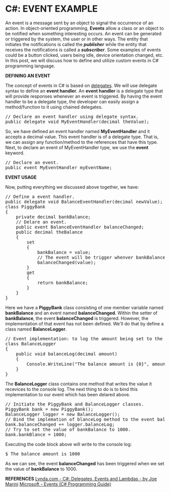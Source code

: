 <h1>C#: EVENT EXAMPLE</h1>

An event is a message sent by an object to signal the occurrence of an action. In object-oriented programming, <strong>Events</strong> allow a class or an object to be notified when something interesting occurs. An event can be generated or triggered by the system, the user or in other ways. The entity that initiates the notifications is called the <strong><em>publisher</em></strong> while the entity that receives the notifications is called a <strong><em>subscriber</em></strong>. Some examples of events could be a button clicked, users being idle, device orientation changed, etc. In this post, we will discuss how to define and utilize custom events in C# programming language.
<!--more-->

<strong>DEFINING AN EVENT</strong>

The concept of events in C# is based on <a href="https://raydeveloperonline.com/2018/02/19/cs-delegates/" rel="noopener" target="_blank">delegates</a>. We will use delegate syntax to define an <strong>event handler</strong>. An <strong>event handler</strong> is a delegate type that will provide responses whenever an event is triggered. By having the event handler to be a delegate type, the developer can easily assign a method/function to it using chained delegates.
<div class="highlight"><pre><span></span><span class="c1">// Declare an event handler using delegate syntax.</span>
<span class="k">public</span> <span class="k">delegate</span> <span class="k">void</span> <span class="nf">MyEventHandler</span><span class="p">(</span><span class="kt">decimal</span> <span class="n">theValue</span><span class="p">);</span>
</pre></div>
So, we have defined an event handler named <strong>MyEventHandler</strong> and it accepts a decimal value. This event handler is of a delegate type. That is, we can assign any function/method to the references that have this type.
Next, to declare an event of MyEventHandler type, we use the <strong>event</strong> keyword.
<div class="highlight"><pre><span></span><span class="c1">// Declare an event.</span>
<span class="k">public</span> <span class="k">event</span> <span class="n">MyEventHandler</span> <span class="n">myEventName</span><span class="p">;</span>
</pre></div>

<strong>EVENT USAGE</strong>

Now, putting everything we discussed above together, we have:
<div class="highlight"><pre><span></span><span class="c1">// Define a event handler.</span>
<span class="k">public</span> <span class="k">delegate</span> <span class="k">void</span> <span class="nf">BalanceEventHandler</span><span class="p">(</span><span class="kt">decimal</span> <span class="n">newValue</span><span class="p">);</span>
<span class="k">class</span> <span class="nc">PiggyBank</span>
<span class="p">{</span>
    <span class="k">private</span> <span class="kt">decimal</span> <span class="n">bankBalance</span><span class="p">;</span>
    <span class="c1">// Delare an event.</span>
    <span class="k">public</span> <span class="k">event</span> <span class="n">BalanceEventHandler</span> <span class="n">balanceChanged</span><span class="p">;</span>
    <span class="k">public</span> <span class="kt">decimal</span> <span class="n">theBalance</span>
    <span class="p">{</span>
        <span class="k">set</span>
        <span class="p">{</span>
            <span class="n">bankBalance</span> <span class="p">=</span> <span class="k">value</span><span class="p">;</span>
            <span class="c1">// The event will be trigger whenver bankBalance is being changed.</span>
            <span class="n">balanceChanged</span><span class="p">(</span><span class="k">value</span><span class="p">);</span>
        <span class="p">}</span>
        <span class="k">get</span>
        <span class="p">{</span>
            <span class="k">return</span> <span class="n">bankBalance</span><span class="p">;</span>
        <span class="p">}</span>
    <span class="p">}</span>
<span class="p">}</span>
</pre></div>
Here we have a <strong>PiggyBank</strong> class consisting of one member variable named <strong>bankBalance</strong> and an event named <strong>balanceChanged</strong>. Within the setter of <strong>bankBalance</strong>, the event <strong>balanceChanged</strong> is triggered. However, the implementation of that event has not been defined. We'll do that by define a class named <strong>BalanceLogger</strong>.
<div class="highlight"><pre><span></span><span class="c1">// Event implementation: to log the amount being set to the PiggyBank class.</span>
<span class="k">class</span> <span class="nc">BalanceLogger</span>
<span class="p">{</span>
    <span class="k">public</span> <span class="k">void</span> <span class="nf">balanceLog</span><span class="p">(</span><span class="kt">decimal</span> <span class="n">amount</span><span class="p">)</span>
    <span class="p">{</span>
        <span class="n">Console</span><span class="p">.</span><span class="n">WriteLine</span><span class="p">(</span><span class="s">&quot;The balance amount is {0}&quot;</span><span class="p">,</span> <span class="n">amount</span><span class="p">);</span>
    <span class="p">}</span>
<span class="p">}</span>
</pre></div>
The <strong>BalanceLogger</strong> class contains one method that writes the value it recevices to the console log. The next thing to do is to bind this implementation to our event which has been delared above.
<div class="highlight"><pre><span></span><span class="c1">// Initiate the PiggyBank and BalanceLogger classes.</span>
<span class="n">PiggyBank</span> <span class="n">bank</span> <span class="p">=</span> <span class="k">new</span> <span class="n">PiggyBank</span><span class="p">();</span>
<span class="n">BalanceLogger</span> <span class="n">logger</span> <span class="p">=</span> <span class="k">new</span> <span class="n">BalanceLogger</span><span class="p">();</span>
<span class="c1">// Bind the implemation of blanceLog method to the event balanceChanged.</span>
<span class="n">bank</span><span class="p">.</span><span class="n">balanceChanged</span> <span class="p">+=</span> <span class="n">logger</span><span class="p">.</span><span class="n">balanceLog</span><span class="p">;</span>
<span class="c1">// Try to set the value of bankBalance to 1000.</span>
<span class="n">bank</span><span class="p">.</span><span class="n">bankBlance</span> <span class="p">=</span> <span class="m">1000</span><span class="p">;</span>
</pre></div>
Executing the code block above will write to the console log:
<div class="highlight"><pre><span></span>$ The balance amount is 1000
</pre></div>
As we can see, the event <strong>balanceChanged</strong> has been triggered when we set the value of <strong>bankBalance</strong> to 1000.

<strong>REFERENCES</strong>
<a href="https://www.lynda.com/C-tutorials/C-Delegates-Events-Lambdas/370499-2.html">Lynda.com - C#: Delegates, Events and Lambdas - by Joe Marini</a>
<a href="https://docs.microsoft.com/en-us/dotnet/csharp/programming-guide/events/" rel="noopener" target="_blank">Microsoft - Events (C# Programming Guide)</a>




